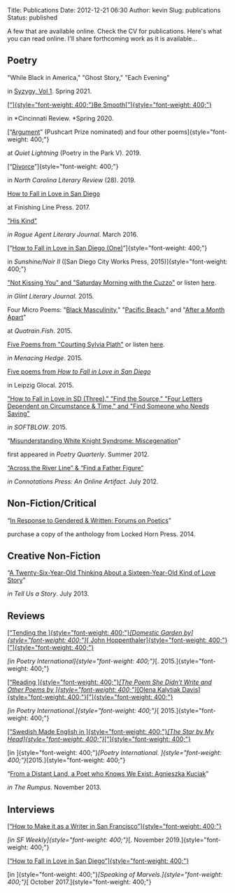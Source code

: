 Title: Publications
Date: 2012-12-21 06:30
Author: kevin
Slug: publications
Status: published

A few that are available online. Check the CV for publications. Here's what you can read online. I'll share forthcoming work as it is available...

Poetry
------

"While Black in America," "Ghost Story," "Each Evening"

in [Syzygy, Vol 1](https://www.blurb.com/b/10695244-syzygy-vol-1). Spring 2021.

[[“]{style="font-weight: 400;"}Be Smooth[”]{style="font-weight: 400;"}](https://www.cincinnatireview.com/issue/17-1/)

in *Cincinnati Review. *Spring 2020.

[“[Argument](http://quietlightning.org/pushcart-nominations/)” (Pushcart Prize nominated) and four other poems]{style="font-weight: 400;"}

at *Quiet Lightning* (Poetry in the Park V). 2019.

[“[Divorce](http://www.nclr.ecu.edu/issues/2019.html)”]{style="font-weight: 400;"}

in *North Carolina Literary Review* (28). 2019.

[How to Fall in Love in San Diego](http://kevindublin.com/publications/how-to-fall/)

at Finishing Line Press. 2017.

["His Kind"](http://www.rogueagentjournal.com/kdublin)

*in Rogue Agent Literary Journal*. March 2016.

[“[How to Fall in Love in San Diego (One)](https://sunbeltpublications.com/shop/sunshinenoir-ii/)”]{style="font-weight: 400;"}

in *Sunshine/Noir II* ([San Diego City Works Press, 2015)]{style="font-weight: 400;"}

["Not Kissing You" and "Saturday Morning with the Cuzzo"](https://glintjournal.wordpress.com/issue-6-fall-2015/poetry-glint-6/kevin-dublin-glint-6/) or listen [here](https://soundcloud.com/kevdublin/growing-up-sheltered-saturday).

*in Glint Literary Journal.* 2015.

Four Micro Poems: "[Black Masculinity](http://quatrain.fish/post/134339141655/kevin-dublin)," "[Pacific Beach](http://quatrain.fish/post/134596413696/kevin-dublin)," and "[After a Month Apart](http://quatrain.fish/post/134065304785/kevin-dublin)"

at *Quatrain.Fish*. 2015.

[Five Poems from "Courting Sylvia Plath"](http://menacinghedge.com/spring2015/entry-dublin.php) or listen [here](https://soundcloud.com/kevdublin/sets/courting-sylvia-plath).

*in Menacing Hedge*. 2015.

[Five poems from *How to Fall in Love in San Diego*](https://leipglo.wordpress.com/2015/04/20/the-rise-and-fall-of-love-and-sex-in-the-life-of-millennials-told-in-verse/)

in Leipzig Glocal. 2015.

["How to Fall in Love in SD (Three)," "Find the Source," "Four Letters Dependent on Circumstance & Time," and "Find Someone who Needs Saving"](http://softblow.org/kevindublin)

*in SOFTBLOW*. 2015.

“[Misunderstanding White Knight Syndrome: Miscegenation](http://www.kevindublin.com/portfolio-item/misunderstanding-wks-miscegenation/ "Misunderstanding White Knight Syndrome Miscegenation")”

first appeared in *Poetry Quarterly*. Summer 2012.

[“Across the River Line” & “Find a Father Figure”](http://www.connotationpress.com/a-poetry-congeries-with-john-hoppenthaler/2012/july-2012/1471-kevin-dublin-poetry "Across the River Line")

*in Connotations Press: An Online Artifact.* July 2012.

Non-Fiction/Critical
--------------------

“[In Response to Gendered & Written: Forums on Poetics](http://www.lockedhornpress.org/catalogue/)”

purchase a copy of the anthology from Locked Horn Press. 2014.

Creative Non-Fiction
--------------------

“[A Twenty-Six-Year-Old Thinking About a Sixteen-Year-Old Kind of Love Story](http://tellusastoryblog.com/2013/07/24/a-twenty-six-year-old-thinking-about-a-sixteen-year-old-kind-of-love-story/)”

*in Tell Us a Story*. July 2013.

Reviews
-------

[[“Tending the ]{style="font-weight: 400;"}*[Domestic Garden by]{style="font-weight: 400;"}*[ John Hoppenthaler]{style="font-weight: 400;"}[”]{style="font-weight: 400;"}](https://poetryinternationalonline.com/book-review-domestic-garden-by-john-hoppenthaler/)

*[in Poetry International]{style="font-weight: 400;"}*[. 2015.]{style="font-weight: 400;"}

[[“Reading ]{style="font-weight: 400;"}*[The Poem She Didn’t Write and Other Poems by ]{style="font-weight: 400;"}*[Olena Kalytiak Davis]{style="font-weight: 400;"}[”]{style="font-weight: 400;"}](https://poetryinternationalonline.com/book-review-the-poem-she-didnt-write-and-other-poems-by-olena-kalytiak-davis/)

*[in Poetry International.]{style="font-weight: 400;"}*[ 2015.]{style="font-weight: 400;"}

[[“Swedish Made English in ]{style="font-weight: 400;"}*[The Star by My Head]{style="font-weight: 400;"}*[”]{style="font-weight: 400;"}](https://poetryinternationalonline.com/review-of-the-star-by-my-head-poets-from-sweden/)

[in ]{style="font-weight: 400;"}*[Poetry International. ]{style="font-weight: 400;"}*[2015.]{style="font-weight: 400;"}

“[From a Distant Land, a Poet who Knows We Exist: Agnieszka Kuciak](http://therumpus.net/2013/11/distant-lands-an-anthology-of-poets-who-dont-exist-by-agnieszka-kuciak/)”

*in The Rumpus*. November 2013.

Interviews
----------

[[“How to Make it as a Writer in San Francisco”]{style="font-weight: 400;"}](https://www.sfweekly.com/topstories/nanowrimo-writer-san-francisco/)

*[in SF Weekly]{style="font-weight: 400;"}*[. November 2019.]{style="font-weight: 400;"}

[[“How to Fall in Love in San Diego”]{style="font-weight: 400;"}](https://spkofmarvels.wordpress.com/2017/11/03/kevin-dublin/)

[in ]{style="font-weight: 400;"}*[Speaking of Marvels.]{style="font-weight: 400;"}*[ October 2017.]{style="font-weight: 400;"}
